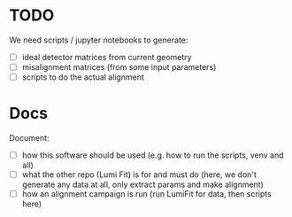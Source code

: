 # TODO

We need scripts / jupyter notebooks to generate:

- [ ] ideal detector matrices from current geometry
- [ ] misalignment matrices (from some input parameters)
- [ ] scripts to do the actual alignment

# Docs

Document:

- [ ] how this software should be used (e.g. how to run the scripts, venv and all)
- [ ] what the other repo (Lumi Fit) is for and must do (here, we don't generate any data at all, only extract params and make alignment)
- [ ] how an alignment campaign is run (run LumiFit for data, then scripts here)